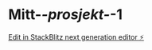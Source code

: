 # Mitt-_-prosjekt-_-1

[Edit in StackBlitz next generation editor ⚡️](https://stackblitz.com/~/github.com/Sanja-max/Mitt-_-prosjekt-_-1)
